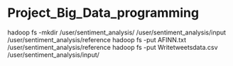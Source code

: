 # Project_Big_Data_programming


hadoop fs -mkdir /user/sentiment_analysis/ /user/sentiment_analysis/input /user/sentiment_analysis/reference
hadoop fs -put AFINN.txt /user/sentiment_analysis/reference
hadoop fs -put Writetweetsdata.csv /user/sentiment_analysis/input/
